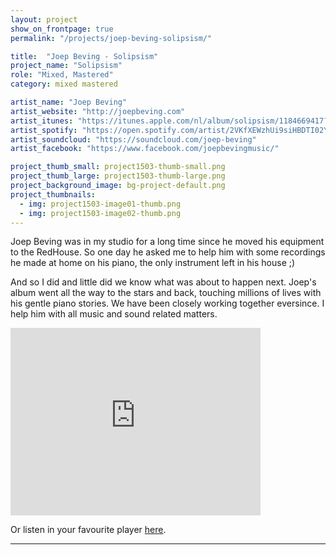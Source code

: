 ```yaml
---
layout: project
show_on_frontpage: true
permalink: "/projects/joep-beving-solipsism/"

title:  "Joep Beving - Solipsism"
project_name: "Solipsism"
role: "Mixed, Mastered"
category: mixed mastered

artist_name: "Joep Beving"
artist_website: "http://joepbeving.com"
artist_itunes: "https://itunes.apple.com/nl/album/solipsism/1184669417?l=en"
artist_spotify: "https://open.spotify.com/artist/2VKfXEWzhUi9siHBDTI02Y"
artist_soundcloud: "https://soundcloud.com/joep-beving"
artist_facebook: "https://www.facebook.com/joepbevingmusic/"

project_thumb_small: project1503-thumb-small.png
project_thumb_large: project1503-thumb-large.png
project_background_image: bg-project-default.png
project_thumbnails:
  - img: project1503-image01-thumb.png
  - img: project1503-image02-thumb.png
---
```


Joep Beving was in my studio for a long time since he moved his equipment to the RedHouse. So one day he asked me to help him with some recordings he made at home on his piano, the only instrument left in his house ;)

And so I did and little did we know what was about to happen next. Joep's album went all the way to the stars and back, touching millions of lives with his gentle piano stories. We have been closely working together eversince. I help him with all music and sound related matters.

<iframe src="https://open.spotify.com/embed/album/5TcA1sF3FI2GLUt0gggxVC" width="400" height="300" frameborder="0" allowtransparency="true"></iframe>

Or listen in your favourite player [here](https://dg.lnk.to/solipsism).

---